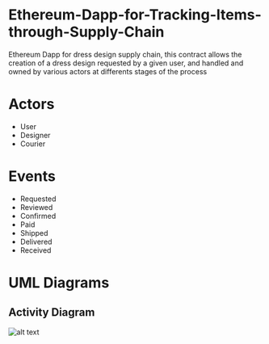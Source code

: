 # Ethereum-Dapp-for-Tracking-Items-through-Supply-Chain
Ethereum Dapp for dress design supply chain, this contract allows the creation of a dress design requested by a given user, and handled and owned by various actors at differents stages of the process

# Actors
* User
* Designer
* Courier

# Events
* Requested
* Reviewed
* Confirmed
* Paid
* Shipped
* Delivered
* Received

# UML Diagrams

## Activity Diagram

![alt text]("https://raw.githubusercontent.com/irq20xdfr/Ethereum-Dapp-for-Tracking-Items-through-Supply-Chain/master/UML/Activity_Diagram_for_Online_Dress_Design_Supply_Chain.png")
